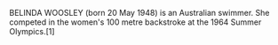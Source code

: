 BELINDA WOOSLEY (born 20 May 1948) is an Australian swimmer. She competed in the women's 100 metre backstroke at the 1964 Summer Olympics.[1]
